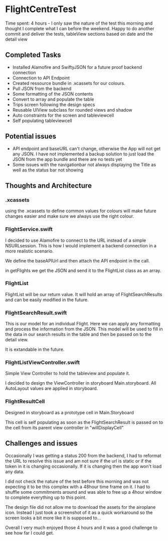 # FlightCentreTest

Time spent: 4 hours - I only saw the nature of the test this morning and thought I complete what I can before the weekend. Happy to do another commit and deliver the tests, tableView sections based on date and the detail view

## Completed Tasks

- Installed Alamofire and SwiftyJSON for a future proof backend connection
- Connection to API Endpoint
- Created ressource bundle in .xcassets for our colours.
- Pull JSON from the backend
- Some formatting of the JSON contents
- Convert to array and populate the table
- Trips screen following the design specs
- Reusable UIView subclass for rounded views and shadow
- Auto constraints for the screen and tableviewcell
- Self populating tableviewcell

## Potential issues

- API endpoint and baseURL can't change, otherwise the App will not get any JSON. I have not implemented a backup solution to just load the JSON from the app bundle and there are no tests yet
- Some issues with the navigationbar not always displaying the Title as well as the status bar not showing

## Thoughts and Architecture

### .xcassets
using the .xcassets to define common values for colours will make future changes easier and make sure we always use the right colour.

### FlightService.swift

I decided to use Alamofire to connect to the URL instead of a simple NSURLsession. This is how I would implement a backend connection in a more realistic scenario. 

We define the baseAPIUrl and then attach the API endpoint in the call.

in getFlights we get the JSON and send it to the FlightList class as an array.

### FlightList

FlightList will be our return value. It will hold an array of FlightSearchResults and can be easily modified in the future.

### FlightSearchResult.swift

This is our model for an individual Flight. Here we can apply any formatting and process the information from the JSON. This model will be used to fill in the data in our search results in the table and then be passed on to the detail view.

It is extandable in the future.

### FlightListViewController.swift

Simple View Controller to hold the tableview and populate it.

I decided to design the ViewController in storyboard Main.storyboard. All AutoLayout values are applied in storyboard. 

### FlightResultCell

Designed in storyboard as a prototype cell in Main.Storyboard

This cell is self populating as soon as the FlightSearchResult is passed on to the cell from its parent view controller in "willDisplayCell"

## Challenges and issues

Occasionally I was getting a status 200 from the backend, I had to reformat the URL to resolve this issue and am not sure if the url is static or if the token in it is changing occasionally. If it is changing then the app won't load any data.

I did not check the nature of the test before this morning and was not expecting it to be this complex with a 48hour time frame on it.
I had to shuffle some commitments around and was able to free up a 4hour window to complete everything up to this point.

The design file did not allow me to download the assets for the airoplane icon. Instead I just took a screenshot of it as a quick workaround so the screen looks a bit more like it is supposed to...

Overall I very much enjoyed those 4 hours and it was a good challenge to see how far I could get. 







